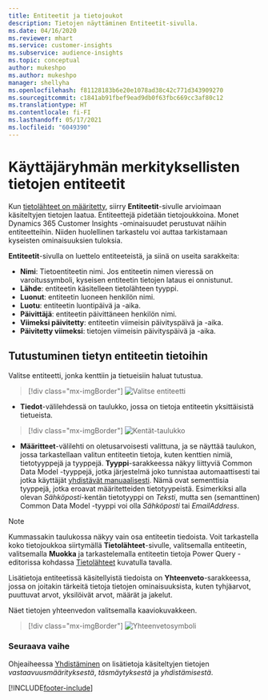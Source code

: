 ```yaml
---
title: Entiteetit ja tietojoukot
description: Tietojen näyttäminen Entiteetit-sivulla.
ms.date: 04/16/2020
ms.reviewer: mhart
ms.service: customer-insights
ms.subservice: audience-insights
ms.topic: conceptual
author: mukeshpo
ms.author: mukeshpo
manager: shellyha
ms.openlocfilehash: f81128183b6e20e1078ad38c42c771d343909270
ms.sourcegitcommit: c1841ab91fbef9ead9db0f63fbc669cc3af80c12
ms.translationtype: HT
ms.contentlocale: fi-FI
ms.lasthandoff: 05/17/2021
ms.locfileid: "6049390"
---
```

# <a name="entities-in-audience-insights"></a>Käyttäjäryhmän merkityksellisten tietojen entiteetit

Kun [tietolähteet on määritetty](data-sources.md), siirry **Entiteetit**-sivulle arvioimaan käsiteltyjen tietojen laatua. Entiteettejä pidetään tietojoukkoina. Monet Dynamics 365 Customer Insights -ominaisuudet perustuvat näihin entiteetteihin. Niiden huolellinen tarkastelu voi auttaa tarkistamaan kyseisten ominaisuuksien tuloksia.

**Entiteetit**-sivulla on luettelo entiteeteistä, ja siinä on useita sarakkeita:

- **Nimi**: Tietoentiteetin nimi. Jos entiteetin nimen vieressä on varoitussymboli, kyseisen entiteetin tietojen lataus ei onnistunut.
- **Lähde**: entiteetin käsitelleen tietolähteen tyyppi.
- **Luonut**: entiteetin luoneen henkilön nimi.
- **Luotu**: entiteetin luontipäivä ja -aika.
- **Päivittäjä**: entiteetin päivittäneen henkilön nimi.
- **Viimeksi päivitetty**: entiteetin viimeisin päivityspäivä ja -aika.
- **Päivitetty viimeksi**: tietojen viimeisin päivityspäivä ja -aika.

## <a name="exploring-a-specific-entitys-data"></a>Tutustuminen tietyn entiteetin tietoihin

Valitse entiteetti, jonka kenttiin ja tietueisiin haluat tutustua.

> [!div class="mx-imgBorder"]
> ![Valitse entiteetti](media/data-manager-entities-data.png "Valitse entiteetti")

- **Tiedot**-välilehdessä on taulukko, jossa on tietoja entiteetin yksittäisistä tietueista.

> [!div class="mx-imgBorder"]
> ![Kentät-taulukko](media/data-manager-entities-fields.PNG "Kentät-taulukko")

- **Määritteet**-välilehti on oletusarvoisesti valittuna, ja se näyttää taulukon, jossa tarkastellaan valitun entiteetin tietoja, kuten kenttien nimiä, tietotyyppejä ja tyyppejä. **Tyyppi**-sarakkeessa näkyy liittyviä Common Data Model -tyyppejä, jotka järjestelmä joko tunnistaa automaattisesti tai jotka käyttäjät [yhdistävät manuaalisesti](map-entities.md). Nämä ovat sementtisia tyyppejä, jotka eroavat määritetteiden tietotyypeistä. Esimerkiksi alla olevan *Sähköposti*-kentän tietotyyppi on *Teksti*, mutta sen (semanttinen) Common Data Model -tyyppi voi olla *Sähköposti* tai *EmailAddress*.

> [!NOTE]
> Kummassakin taulukossa näkyy vain osa entiteetin tiedoista. Voit tarkastella koko tietojoukkoa siirtymällä **Tietolähteet**-sivulle, valitsemalla entiteetin, valitsemalla **Muokka** ja tarkastelemalla entiteetin tietoja Power Query -editorissa kohdassa [Tietolähteet](data-sources.md) kuvatulla tavalla.

Lisätietoja entiteetissä käsitellyistä tiedoista on **Yhteenveto**-sarakkeessa, jossa on joitakin tärkeitä tietoja tietojen ominaisuuksista, kuten tyhjäarvot, puuttuvat arvot, yksilöivät arvot, määrät ja jakelut.

Näet tietojen yhteenvedon valitsemalla kaaviokuvakkeen.

> [!div class="mx-imgBorder"]
> ![Yhteenvetosymboli](media/data-manager-entities-summary.png "Tietojen yhteenvetotaulukko")

### <a name="next-step"></a>Seuraava vaihe

Ohjeaiheessa [Yhdistäminen](data-unification.md) on lisätietoja käsiteltyjen tietojen *vastaavuusmäärityksestä*, *täsmäytyksestä* ja *yhdistämisestä*.


[!INCLUDE[footer-include](../includes/footer-banner.md)]
